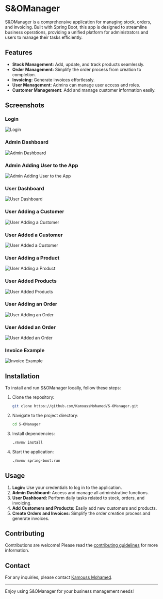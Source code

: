 # S&OManager

S&OManager is a comprehensive application for managing stock, orders, and invoicing. Built with Spring Boot, this app is designed to streamline business operations, providing a unified platform for administrators and users to manage their tasks efficiently.

## Features

- **Stock Management:** Add, update, and track products seamlessly.
- **Order Management:** Simplify the order process from creation to completion.
- **Invoicing:** Generate invoices effortlessly.
- **User Management:** Admins can manage user access and roles.
- **Customer Management:** Add and manage customer information easily.

## Screenshots

### Login
![Login](https://github.com/KamoussMohamed/S-OManager/assets/124465334/8ce8af54-a576-4027-bf3e-194ee4091ec4)

### Admin Dashboard
![Admin Dashboard](https://github.com/KamoussMohamed/S-OManager/assets/124465334/5730f977-5806-42b3-8007-b2526a885022)

### Admin Adding User to the App
![Admin Adding User to the App](https://github.com/KamoussMohamed/S-OManager/assets/124465334/144a86b2-c5c4-4c94-a8b4-f007a46902a3)

### User Dashboard
![User Dashboard](https://github.com/KamoussMohamed/S-OManager/assets/124465334/2d8e032a-3858-4dd0-bcc6-a4f0c50d314d)

### User Adding a Customer
![User Adding a Customer](https://github.com/KamoussMohamed/S-OManager/assets/124465334/d1c1e3a6-3160-4417-b5a3-5857e8f1ac42)

### User Added a Customer
![User Added a Customer](https://github.com/KamoussMohamed/S-OManager/assets/124465334/3ca4dee4-3d17-449f-87af-a2781c180301)

### User Adding a Product
![User Adding a Product](https://github.com/KamoussMohamed/S-OManager/assets/124465334/11ca0ccd-9ab7-48b6-bdc3-a56d6224d3bb)

### User Added Products
![User Added Products](https://github.com/KamoussMohamed/S-OManager/assets/124465334/7991900a-a7f2-4553-9ccb-d48eb8eb479e)

### User Adding an Order
![User Adding an Order](https://github.com/KamoussMohamed/S-OManager/assets/124465334/ed7f4065-06a8-4415-8d24-fe1e9ad2aabd)

### User Added an Order
![User Added an Order](https://github.com/KamoussMohamed/S-OManager/assets/124465334/4f280c00-15d8-4192-8736-8cfb33e2969d)

### Invoice Example
![Invoice Example](https://github.com/KamoussMohamed/S-OManager/assets/124465334/229193e0-3750-4e8d-aac4-f6dcb11a89e4)

## Installation

To install and run S&OManager locally, follow these steps:

1. Clone the repository:
    ```sh
    git clone https://github.com/KamoussMohamed/S-OManager.git
    ```
2. Navigate to the project directory:
    ```sh
    cd S-OManager
    ```
3. Install dependencies:
    ```sh
    ./mvnw install
    ```
4. Start the application:
    ```sh
    ./mvnw spring-boot:run
    ```

## Usage

1. **Login:** Use your credentials to log in to the application.
2. **Admin Dashboard:** Access and manage all administrative functions.
3. **User Dashboard:** Perform daily tasks related to stock, orders, and invoicing.
4. **Add Customers and Products:** Easily add new customers and products.
5. **Create Orders and Invoices:** Simplify the order creation process and generate invoices.

## Contributing

Contributions are welcome! Please read the [contributing guidelines](CONTRIBUTING.md) for more information.

## Contact

For any inquiries, please contact [Kamouss Mohamed](https://github.com/KamoussMohamed).

---

Enjoy using S&OManager for your business management needs!
